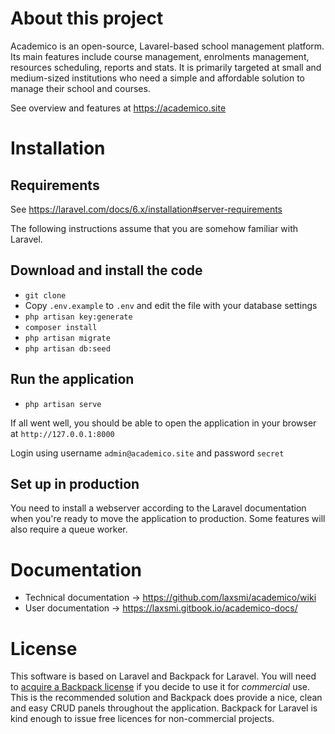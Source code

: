 # About this project
Academico is an open-source, Lavarel-based school management platform. Its main features include course management, enrolments management, resources scheduling, reports and stats. It is primarily targeted at small and medium-sized institutions who need a simple and affordable solution to manage their school and courses.

See overview and features at https://academico.site

# Installation


## Requirements
See https://laravel.com/docs/6.x/installation#server-requirements

The following instructions assume that you are somehow familiar with Laravel.

## Download and install the code
* `git clone`
* Copy `.env.example` to `.env` and  edit the file with your database settings
* `php artisan key:generate`
* `composer install`
* `php artisan migrate`
* `php artisan db:seed`

## Run the application
* `php artisan serve`

If all went well, you should be able to open the application in your browser at `http://127.0.0.1:8000`

Login using username `admin@academico.site` and password `secret`

## Set up in production

You need to install a webserver according to the Laravel documentation when you're ready to move the application to production. Some features will also require a queue worker.

# Documentation
* Technical documentation -> https://github.com/laxsmi/academico/wiki
* User documentation -> https://laxsmi.gitbook.io/academico-docs/

# License
This software is based on Laravel and Backpack for Laravel. You will need to [acquire a Backpack license](https://backpackforlaravel.com/pricing) if you decide to use it for _commercial_ use. This is the recommended solution and Backpack does provide a nice, clean and easy CRUD panels throughout the application. Backpack for Laravel is kind enough to issue free licences for non-commercial projects.
